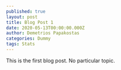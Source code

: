 ```yaml
---
published: true
layout: post
title: Blog Post 1
date: 2020-05-13T00:00:00.000Z
author: Demetrios Papakostas
categories: Dummy
tags: Stats
---
```


This is the first blog post.  No particular topic.
